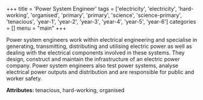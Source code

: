 +++
title = 'Power System Engineer'
tags = ['electricity', 'electricity', 'hard-working', 'organised', 'primary', 'primary', 'science', 'science-primary', 'tenacious', 'year-1', 'year-2', 'year-3', 'year-4', 'year-5', 'year-6']
categories = []
menu = "main"
+++

Power system engineers work within electrical engineering and specialise in generating, transmitting, distributing and utilising electric power as well as dealing with the electrical components involved in these systems. They design, construct and maintain the infrastructure of an electric power company. Power system engineers also test power systems, analyse electrical power outputs and distribution and are responsible for public and worker safety.

<strong>Attributes: </strong>tenacious, hard-working, organised
